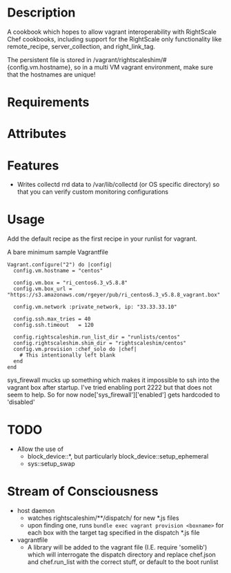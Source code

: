 Description
===========

A cookbook which hopes to allow vagrant interoperability with RightScale Chef cookbooks, including support for the RightScale only functionality like remote_recipe, server_collection, and right_link_tag.

The persistent file is stored in /vagrant/rightscaleshim/#{config.vm.hostname}, so in a multi VM vagrant environment, make sure that the hostnames are unique!

Requirements
============

Attributes
==========

Features
========
* Writes collectd rrd data to /var/lib/collectd (or OS specific directory) so that you can verify custom monitoring configurations

Usage
=====

Add the default recipe as the first recipe in your runlist for vagrant.

A bare minimum sample Vagrantfile

    Vagrant.configure("2") do |config|
      config.vm.hostname = "centos"

      config.vm.box = "ri_centos6.3_v5.8.8"
      config.vm.box_url = "https://s3.amazonaws.com/rgeyer/pub/ri_centos6.3_v5.8.8_vagrant.box"

      config.vm.network :private_network, ip: "33.33.33.10"

      config.ssh.max_tries = 40
      config.ssh.timeout   = 120

      config.rightscaleshim.run_list_dir = "runlists/centos"
      config.rightscaleshim.shim_dir = "rightscaleshim/centos"
      config.vm.provision :chef_solo do |chef|
        # This intentionally left blank
      end
    end

sys_firewall mucks up something which makes it impossible to ssh into the vagrant box after startup.  I've tried enabling port 2222 but that does not seem to help.  So for now node['sys_firewall']['enabled'] gets hardcoded to 'disabled'

TODO
====

* Allow the use of
  * block_device::*, but particularly block_device::setup_ephemeral
  * sys::setup_swap


Stream of Consciousness
=======================

* host daemon
  * watches rightscaleshim/**/dispatch/ for new *.js files
  * upon finding one, runs `bundle exec vagrant provision <boxname>` for each box with the target tag specified in the dispatch *.js file
* vagrantfile
  * A library will be added to the vagrant file (I.E. require 'somelib') which will interrogate the dispatch directory and replace chef.json and chef.run_list with the correct stuff, or default to the boot runlist
